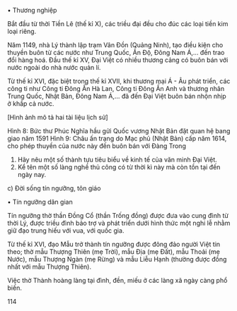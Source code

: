 • Thương nghiệp

Bắt đầu từ thời Tiền Lê (thế kỉ X), các triều đại đều cho đúc các loại tiền kim loại riêng.

Năm 1149, nhà Lý thành lập trạm Vân Đồn (Quảng Ninh), tạo điều kiện cho thuyền buôn từ các nước như Trung Quốc, Ấn Độ, Đông Nam Á,... đến trao đổi hàng hoá. Đầu thế kỉ XV, Đại Việt có nhiều thương cảng có buôn bán với nước ngoài do nhà nước quản lí.

Từ thế kỉ XVI, đặc biệt trong thế kỉ XVII, khi thương mại Á - Âu phát triển, các công ti như Công ti Đông Ấn Hà Lan, Công ti Đông Ấn Anh và thương nhân Trung Quốc, Nhật Bản, Đông Nam Á,... đã đến Đại Việt buôn bán nhộn nhịp ở khắp cả nước.

[Hình ảnh mô tả hai tài liệu lịch sử]

Hình 8: Bức thư Phúc Nghĩa hầu gửi Quốc vương Nhật Bản đặt quan hệ bang giao năm 1591
Hình 9: Châu ấn trạng do Mạc phủ (Nhật Bản) cấp năm 1614, cho phép thuyền của nước này đến buôn bán với Đàng Trong

1. Hãy nêu một số thành tựu tiêu biểu về kinh tế của văn minh Đại Việt.
2. Kể tên một số làng nghề thủ công có từ thời kì này mà còn tồn tại đến ngày nay.

c) Đời sống tín ngưỡng, tôn giáo

• Tín ngưỡng dân gian

Tín ngưỡng thờ thần Đồng Cổ (thần Trống đồng) được đưa vào cung đình từ thời Lý, được triều đình bảo trợ và phát triển dưới hình thức một nghi lễ nhằm giữ đạo trung hiếu với vua, với quốc gia.

Từ thế kỉ XVI, đạo Mẫu trở thành tín ngưỡng được đông đảo người Việt tin theo; thờ mẫu Thượng Thiên (mẹ Trời), mẫu Địa (mẹ Đất), mẫu Thoải (mẹ Nước), mẫu Thượng Ngàn (mẹ Rừng) và mẫu Liễu Hạnh (thường được đồng nhất với mẫu Thượng Thiên).

Việc thờ Thành hoàng làng tại đình, đền, miếu ở các làng xã ngày càng phổ biến.

114